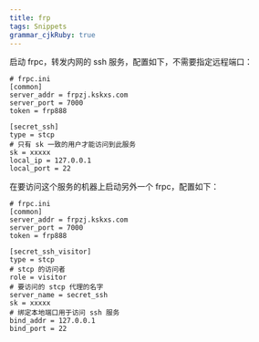 ```yaml
---
title: frp
tags: Snippets
grammar_cjkRuby: true
---
```


启动 frpc，转发内网的 ssh 服务，配置如下，不需要指定远程端口：
```
# frpc.ini
[common]
server_addr = frpzj.kskxs.com
server_port = 7000
token = frp888

[secret_ssh]
type = stcp
# 只有 sk 一致的用户才能访问到此服务
sk = xxxxx
local_ip = 127.0.0.1
local_port = 22
```

在要访问这个服务的机器上启动另外一个 frpc，配置如下：
```
# frpc.ini
[common]
server_addr = frpzj.kskxs.com
server_port = 7000
token = frp888

[secret_ssh_visitor]
type = stcp
# stcp 的访问者
role = visitor
# 要访问的 stcp 代理的名字
server_name = secret_ssh
sk = xxxxx
# 绑定本地端口用于访问 ssh 服务
bind_addr = 127.0.0.1
bind_port = 22
```